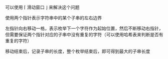 可以使用 ⌈ 滑动窗口 ⌋ 来解决这个问题

使用两个指针表示字符串中的某个子串的左右边界

左指针向右移动一格，表示枚举下一个字符作为起始位置，然后不断移动右指针，但需要保证两个指针对应的子串中没有重复的字符（可以使用哈希表来判断是否有重复的字符）

移动结束后，记录子串的长度，整个枚举结束后，即可得到最大的子串长度
